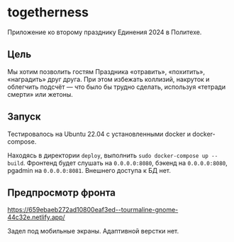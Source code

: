 # togetherness

Приложение ко второму празднику Единения 2024 в Политехе.

## Цель

Мы хотим позволить гостям Праздника «отравить», «похитить», «наградить» друг друга. При этом избежать коллизий, накруток и облегчить подсчёт — что было бы трудно сделать, используя «тетради смерти» или жетоны.

## Запуск

Тестировалось на Ubuntu 22.04 с установленными docker и docker-compose.

Находясь в директории `deploy`, выполнить `sudo docker-compose up --build`. Фронтенд будет слушать на `0.0.0.0:8080`, бэкенд на `0.0.0.0:8080`, pgadmin на `0.0.0.0:8081`. Внешнего доступа к БД нет.


## Предпросмотр фронта

https://659ebaeb272ad10800eaf3ed--tourmaline-gnome-44c32e.netlify.app/

Задел под мобильные экраны. Адаптивной верстки нет.
